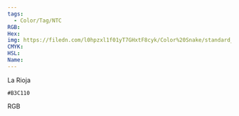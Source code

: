 ```yaml
---
tags:
  - Color/Tag/NTC
RGB:
Hex:
img: https://filedn.com/l0hpzxl1f01yT7GHxtF8cyk/Color%20Snake/standard_csv_to_svg//B3C110.svg
CMYK:
HSL:
Name:
---
```

La Rioja
```palette
#B3C110
```
RGB
